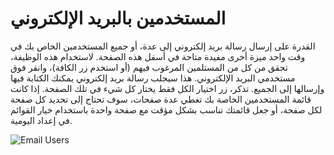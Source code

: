 # المستخدمين بالبريد الإلكتروني


القدرة على إرسال رسالة بريد إلكتروني إلى عدة، أو جميع المستخدمين الخاص بك في وقت واحد ميزة أخرى مفيدة متاحة في أسفل هذه الصفحة. لاستخدام هذه الوظيفة، تحقق من كل من المستلمين المرغوب فيهم (أو استخدم زر الكافة)، وانقر فوق مستخدمي البريد الإلكتروني. هذا سيجلب رسالة بريد إلكتروني يمكنك الكتابة فيها وإرسالها إلى الجميع. تذكر، زر اختيار الكل فقط يختار كل شيء في تلك الصفحة. إذا كانت قائمة المستخدمين الخاصة بك تغطي عدة صفحات، سوف تحتاج إلى تحديد كل صفحة لكل صفحة، أو جعل قائمتك تناسب بشكل مؤقت مع صفحة واحدة باستخدام خيار القوائم في إعداد اليومية.

![Email Users](images/chapter5/jm_users_3.png)

